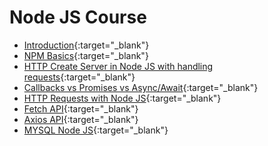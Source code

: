 # Node JS Course

- [Introduction](https://praveenorugantitech.blogspot.com/2019/11/all-about-node-js.html){:target="_blank"}
- [NPM Basics](https://praveenorugantitech.blogspot.com/2019/11/npm-basics.html){:target="_blank"}
- [HTTP Create Server in Node JS with handling requests](https://praveenorugantitech.blogspot.com/2019/11/http-create-server-with-handling.html){:target="_blank"}
- [Callbacks vs Promises vs Async/Await](https://praveenorugantitech.blogspot.com/2019/11/callbacks-vs-promises-vs-asyncawait.html){:target="_blank"}
- [HTTP Requests with Node JS](https://praveenorugantitech.blogspot.com/2019/11/http-requests-with-node-js.html){:target="_blank"}
- [Fetch API](https://praveenorugantitech.blogspot.com/2019/11/fetch-api-for-making-http-requests-with.html){:target="_blank"}
- [Axios API](https://praveenorugantitech.blogspot.com/2019/11/axios-api-for-making-http-requests-with.html){:target="_blank"}
- [MYSQL Node JS](https://praveenorugantitech.blogspot.com/2019/11/mysql-node-js.html){:target="_blank"}







